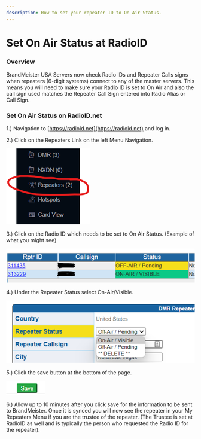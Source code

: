 ```yaml
---
description: How to set your repeater ID to On Air Status.
---
```


# Set On Air Status at RadioID

### Overview

BrandMeister USA Servers now check Radio IDs and Repeater Calls signs when repeaters (6-digit systems) connect to any of the master servers. This means you will need to make sure your Radio ID is set to On Air and also the call sign used matches the Repeater Call Sign entered into Radio Alias or Call Sign.

### Set On Air Status on RadioID.net

1.) Navigation to [https://radioid.net](https://radioid.net) and log in.

2.) Click on the Repeaters Link on the left Menu Navigation.

![](<../.gitbook/assets/image (21).png>)

3.) Click on the Radio ID which needs to be set to On Air Status. (Example of what you might see)

![](<../.gitbook/assets/image (18).png>)

4.) Under the Repeater Status select On-Air/Visible.

![](<../.gitbook/assets/image (12).png>)

5.) Click the save button at the bottom of the page.

![](<../.gitbook/assets/image (87).png>)

6.) Allow up to 10 minutes after you click save for the information to be sent to BrandMeister. Once it is synced you will now see the repeater in your My Repeaters Menu if you are the trustee of the repeater. (The Trustee is set at RadioID as well and is typically the person who requested the Radio ID for the repeater).&#x20;

